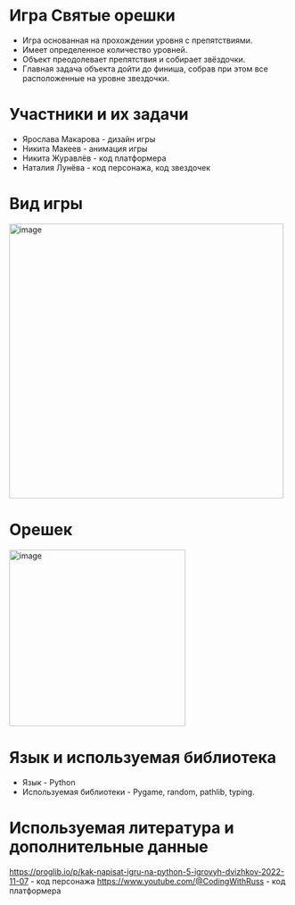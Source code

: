 # Игра Святые орешки
 - Игра основанная на прохождении уровня с препятствиями. 
 - Имеет определенное количество уровней. 
 - Объект преодолевает препятствия и собирает звёздочки. 
 - Главная задача объекта дойти до финиша, собрав при этом все расположенные на уровне звездочки. 

# Участники и их задачи 
 - Ярослава Макарова - дизайн игры
 - Никита Макеев - анимация игры
 - Никита Журавлёв - код платформера
 - Наталия Лунёва - код персонажа, код звездочек

# Вид игры
<img width="492" alt="image" src="https://user-images.githubusercontent.com/131642251/234784365-3ec3b516-ca3a-4276-abd9-4ae1b0f222ed.png">

# Орешек 
<img width="316" alt="image" src="https://user-images.githubusercontent.com/131642251/236786879-4f2ea147-1320-4937-ae96-d9780e714510.png">

# Язык и используемая библиотека 
  - Язык - Python
  - Используемая библиотеки - Pygame, random, pathlib, typing.
  
  # Используемая литература и дополнительные данные 
  https://proglib.io/p/kak-napisat-igru-na-python-5-igrovyh-dvizhkov-2022-11-07 - код персонажа
  https://www.youtube.com/@CodingWithRuss - код платформера 
